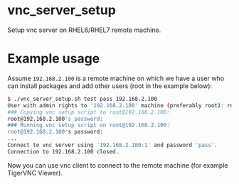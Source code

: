 # vnc_server_setup
Setup vnc server on RHEL6/RHEL7 remote machine.

# Example usage

Assume `192.168.2.100` is a remote machine on which we have a user who can
install packages and add other users (root in the example below):

```sh
$ ./vnc_server_setup.sh test pass 192.168.2.100
User with admin rights to '192.168.2.100' machine (preferably root): root
### Copying vnc setup script to root@192.168.2.100:
root@192.168.2.100's password:
### Running vnc setup script on root@192.168.2.100:
root@192.168.2.100's password:
...
Connect to vnc server using '192.168.2.100:1' and password 'pass'.
Connection to 192.168.2.100 closed.
```

Now you can use vnc client to connect to the remote machine (for example TigerVNC Viewer).
